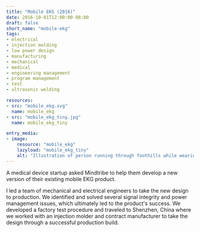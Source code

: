```yaml
---
title: "Mobile EKG (2016)"
date: 2016-10-01T12:00:00-08:00
draft: false
short_name: "mobile-ekg"
tags:
- electrical
- injection molding
- low power design
- manufacturing
- mechanical
- medical
- engineering management
- program management
- test
- ultrasonic welding

resources:
- src: "mobile_ekg.svg"
  name: mobile_ekg
- src: "mobile_ekg_tiny.jpg"
  name: mobile_ekg_tiny

entry_media:
- image:
    resource: "mobile_ekg"
    lazyload: "mobile_ekg_tiny"
    alt: "Illustration of person running through foothills while wearing a wrist-mounted EKG device that is trailing a paper printout through the hills"
---
```

A medical device startup asked Mindtribe to help them develop a new version of their existing mobile EKG product.

I led a team of mechanical and electrical engineers to take the new design to production. We identified and solved several signal integrity and power management issues, which ultimately led to the product's success. We developed a factory test procedure and traveled to Shenzhen, China where we worked with an injection molder and contract manufacturer to take the design through a successful production build.
